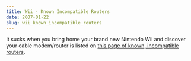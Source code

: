 ```yaml
---
title: Wii - Known Incompatible Routers
date: 2007-01-22
slug: wii_known_incompatible_routers
---
```

<p>It sucks when you bring home your brand new Nintendo Wii and discover your cable modem/router is listed on <a href="http://www.nintendo.com/consumer/systems/wii/en_na/onlineWirelessRouterIncompatible.jsp">this page of known, incompatible routers</a>.</p>